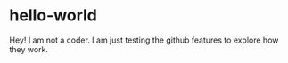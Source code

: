 # hello-world
Hey! I am not a coder. I am just testing the github features to explore how they work.

